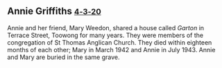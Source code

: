 ## Annie Griffiths <small>[4‑3‑20](https://brisbane.discovereverafter.com/profile/32044243 "Go to Memorial Information" )</small>

Annie and her friend, Mary Weedon, shared a house called *Garton* in Terrace Street, Toowong for many years. They were members of the congregation of St Thomas Anglican Church. They died within eighteen months of each other; Mary in March 1942 and Annie in July 1943. Annie and Mary are buried in the same grave.
